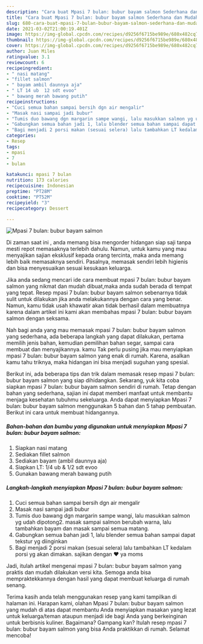 ```yaml
---
description: "Cara buat Mpasi 7 bulan: bubur bayam salmon Sederhana dan Mudah Dibuat"
title: "Cara buat Mpasi 7 bulan: bubur bayam salmon Sederhana dan Mudah Dibuat"
slug: 680-cara-buat-mpasi-7-bulan-bubur-bayam-salmon-sederhana-dan-mudah-dibuat
date: 2021-03-02T21:00:19.401Z
image: https://img-global.cpcdn.com/recipes/d9256f6715be989e/680x482cq70/mpasi-7-bulan-bubur-bayam-salmon-foto-resep-utama.jpg
thumbnail: https://img-global.cpcdn.com/recipes/d9256f6715be989e/680x482cq70/mpasi-7-bulan-bubur-bayam-salmon-foto-resep-utama.jpg
cover: https://img-global.cpcdn.com/recipes/d9256f6715be989e/680x482cq70/mpasi-7-bulan-bubur-bayam-salmon-foto-resep-utama.jpg
author: Juan Miles
ratingvalue: 3.1
reviewcount: 6
recipeingredient:
- " nasi matang"
- "fillet salmon"
- " bayam ambil daunnya aja"
- " LT 14 ub  12 sdt evoo"
- " bawang merah bawang putih"
recipeinstructions:
- "Cuci semua bahan sampai bersih dgn air mengalir"
- "Masak nasi sampai jadi bubur"
- "Tumis duo bawang dgn margarin sampe wangi, lalu masukkan salmon yg udah dipotong2. masak sampai salmon berubah warna, lalu tambahkan bayam dan masak sampai semua matang."
- "Gabungkan semua bahan jadi 1, lalu blender semua bahan sampai dapat tekstur yg diinginkan"
- "Bagi menjadi 2 porsi makan (sesuai selera) lalu tambahkan LT kedalam porsi yg akan dimakan. sajikan dengan ❤️ ya moms"
categories:
- Resep
tags:
- mpasi
- 7
- bulan

katakunci: mpasi 7 bulan 
nutrition: 173 calories
recipecuisine: Indonesian
preptime: "PT28M"
cooktime: "PT52M"
recipeyield: "3"
recipecategory: Dessert

---
```



![Mpasi 7 bulan: bubur bayam salmon](https://img-global.cpcdn.com/recipes/d9256f6715be989e/680x482cq70/mpasi-7-bulan-bubur-bayam-salmon-foto-resep-utama.jpg)

Di zaman  saat ini , anda memang bisa mengorder hidangan siap saji tanpa mesti repot memasaknya terlebih dahulu. Namun, untuk kamu yang mau menyajikan sajian eksklusif kepada orang tercinta, maka anda memang lebih baik memasaknya sendiri. Pasalnya, memasak sendiri lebih higienis dan bisa menyesuaikan sesuai kesukaan keluarga.

Jika anda sedang mencari ide cara membuat mpasi 7 bulan: bubur bayam salmon yang nikmat dan mudah dibuat,maka anda sudah berada di tempat yang tepat. Resep mpasi 7 bulan: bubur bayam salmon  sebenarnya tidak sulit untuk dilakukan jika anda melakukannya dengan cara yang benar. Namun, kamu tidak usah khawatir akan tidak berhasil dalam membuatnya 
karena dalam artikel ini kami akan membahas mpasi 7 bulan: bubur bayam salmon dengan seksama.  



Nah bagi anda yang mau memasak mpasi 7 bulan: bubur bayam salmon yang sederhana, ada beberapa langkah yang dapat dilakukan, pertama memilih jenis bahan, kemudian pemilihan bahan segar, sampai cara membuat dan menyajikannya. kamu Tak perlu pusing jika mau menyiapkan mpasi 7 bulan: bubur bayam salmon yang enak di rumah. Karena, asalkan kamu  tahu triknya, maka hidangan ini bisa menjadi suguhan yang spesial.

Berikut ini, ada beberapa tips dan trik dalam memasak resep mpasi 7 bulan: bubur bayam salmon yang siap dihidangkan. Sekarang, yuk kita coba siapkan mpasi 7 bulan: bubur bayam salmon sendiri di rumah. Tetap dengan bahan yang sederhana, sajian ini dapat memberi manfaat untuk membantu menjaga kesehatan tubuhmu sekeluarga. Anda dapat menyiapkan Mpasi 7 bulan: bubur bayam salmon menggunakan 5 bahan dan 5 tahap pembuatan. Berikut ini cara untuk membuat hidangannya.

<!--inarticleads1-->

##### Bahan-bahan dan bumbu yang digunakan untuk menyiapkan Mpasi 7 bulan: bubur bayam salmon:

1. Siapkan  nasi matang
1. Sediakan fillet salmon
1. Sediakan  bayam (ambil daunnya aja)
1. Siapkan  LT: 1/4 ub &amp; 1/2 sdt evoo
1. Gunakan  bawang merah bawang putih




<!--inarticleads2-->

##### Langkah-langkah menyiapkan Mpasi 7 bulan: bubur bayam salmon:

1. Cuci semua bahan sampai bersih dgn air mengalir
1. Masak nasi sampai jadi bubur
1. Tumis duo bawang dgn margarin sampe wangi, lalu masukkan salmon yg udah dipotong2. masak sampai salmon berubah warna, lalu tambahkan bayam dan masak sampai semua matang.
1. Gabungkan semua bahan jadi 1, lalu blender semua bahan sampai dapat tekstur yg diinginkan
1. Bagi menjadi 2 porsi makan (sesuai selera) lalu tambahkan LT kedalam porsi yg akan dimakan. sajikan dengan ❤️ ya moms




Jadi, itulah artikel mengenai  mpasi 7 bulan: bubur bayam salmon  yang praktis dan mudah dilakukan versi kita. Semoga anda bisa mempraktekkannya dengan hasil yang dapat membuat keluarga di rumah senang. 

Terima kasih anda telah menggunakan resep yang kami tampilkan di halaman ini. Harapan kami, olahan  Mpasi 7 bulan: bubur bayam salmon yang mudah di atas dapat membantu Anda menyiapkan masakan yang lezat untuk keluarga/teman ataupun menjadi ide bagi Anda yang berkeinginan untuk berbisnis kuliner. Bagaimana? Gampang kan? Itulah resep mpasi 7 bulan: bubur bayam salmon yang bisa Anda praktikkan di rumah. Selamat mencoba!

